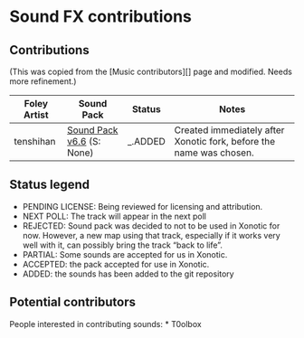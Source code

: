 Sound FX contributions
======================

Contributions
-------------

(This was copied from the [Music contributors][] page and modified. Needs more refinement.)

|Foley Artist|Sound Pack|Status|Notes|
|------------|----------|------|-----|
|tenshihan|[Sound Pack v6.6](http://www.nullgaming.com/xonotic/sound/tenshihan-nexuiz.v6.6.pk3) (S: None)|\_.ADDED|Created immediately after Xonotic fork, before the name was chosen.|

Status legend
-------------

-   PENDING LICENSE: Being reviewed for licensing and attribution.
-   NEXT POLL: The track will appear in the next poll
-   REJECTED: Sound pack was decided to not to be used in Xonotic for now. However, a new map using that track, especially if it works very well with it, can possibly bring the track “back to life”.
-   PARTIAL: Some sounds are accepted for us in Xonotic.
-   ACCEPTED: the pack accepted for use in Xonotic.
-   ADDED: the sounds has been added to the git repository

Potential contributors
----------------------

People interested in contributing sounds:
\* T0olbox
